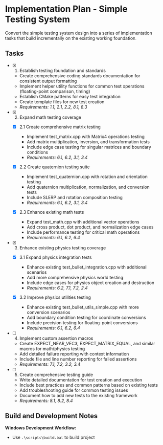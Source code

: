 # Implementation Plan - Simple Testing System

Convert the simple testing system design into a series of implementation tasks that build incrementally on the existing working foundation.

## Tasks

- [x] 1. Establish testing foundation and standards

  - Create comprehensive coding standards documentation for consistent output formatting
  - Implement helper utility functions for common test operations (floating-point comparison, timing)
  - Establish CMake patterns for easy test integration
  - Create template files for new test creation
  - _Requirements: 1.1, 2.1, 2.2, 8.1, 8.3_

- [x] 2. Expand math testing coverage

  - [x] 2.1 Create comprehensive matrix testing

    - Implement test_matrix.cpp with Matrix4 operations testing
    - Add matrix multiplication, inversion, and transformation tests
    - Include edge case testing for singular matrices and boundary conditions
    - _Requirements: 6.1, 6.2, 3.1, 3.4_

  - [x] 2.2 Create quaternion testing suite

    - Implement test_quaternion.cpp with rotation and orientation testing
    - Add quaternion multiplication, normalization, and conversion tests
    - Include SLERP and rotation composition testing
    - _Requirements: 6.1, 6.2, 3.1, 3.4_

  - [x] 2.3 Enhance existing math tests

    - Expand test_math.cpp with additional vector operations
    - Add cross product, dot product, and normalization edge cases
    - Include performance testing for critical math operations
    - _Requirements: 6.1, 6.2, 6.4_

- [x] 3. Enhance existing physics testing coverage

  - [x] 3.1 Expand physics integration tests

    - Enhance existing test_bullet_integration.cpp with additional scenarios
    - Add more comprehensive physics world testing
    - Include edge cases for physics object creation and destruction
    - _Requirements: 6.2, 7.1, 7.2, 2.4_

  - [x] 3.2 Improve physics utilities testing

    - Enhance existing test_bullet_utils_simple.cpp with more conversion scenarios
    - Add boundary condition testing for coordinate conversions
    - Include precision testing for floating-point conversions
    - _Requirements: 6.1, 6.2, 6.4_

- [ ] 4. Implement custom assertion macros

  - Create EXPECT_NEAR_VEC3, EXPECT_MATRIX_EQUAL, and similar macros for math/physics testing
  - Add detailed failure reporting with context information
  - Include file and line number reporting for failed assertions
  - _Requirements: 7.1, 7.2, 3.2, 3.4_

- [ ] 5. Create comprehensive testing guide

  - Write detailed documentation for test creation and execution
  - Include best practices and common patterns based on existing tests
  - Add troubleshooting guide for common testing issues
  - Document how to add new tests to the existing framework
  - _Requirements: 8.1, 8.2, 8.4_

## Build and Development Notes

**Windows Development Workflow:**

- Use `.\scripts\build.bat` to build project
